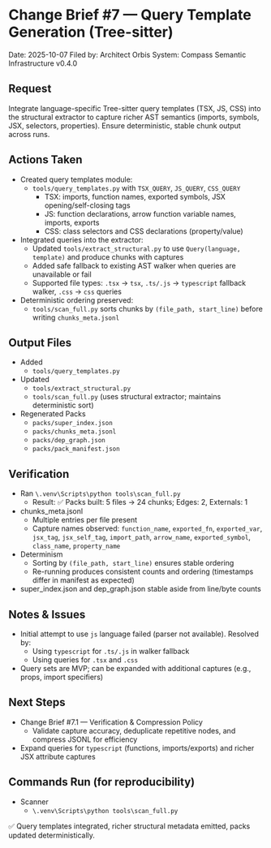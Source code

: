 # Change Brief #7 — Query Template Generation (Tree-sitter)

Date: 2025-10-07
Filed by: Architect Orbis
System: Compass Semantic Infrastructure v0.4.0

## Request
Integrate language-specific Tree-sitter query templates (TSX, JS, CSS) into the structural extractor to capture richer AST semantics (imports, symbols, JSX, selectors, properties). Ensure deterministic, stable chunk output across runs.

## Actions Taken
- Created query templates module:
  - `tools/query_templates.py` with `TSX_QUERY`, `JS_QUERY`, `CSS_QUERY`
    - TSX: imports, function names, exported symbols, JSX opening/self-closing tags
    - JS: function declarations, arrow function variable names, imports, exports
    - CSS: class selectors and CSS declarations (property/value)
- Integrated queries into the extractor:
  - Updated `tools/extract_structural.py` to use `Query(language, template)` and produce chunks with captures
  - Added safe fallback to existing AST walker when queries are unavailable or fail
  - Supported file types: `.tsx` → `tsx`, `.ts/.js` → `typescript` fallback walker, `.css` → `css` queries
- Deterministic ordering preserved:
  - `tools/scan_full.py` sorts chunks by `(file_path, start_line)` before writing `chunks_meta.jsonl`

## Output Files
- Added
  - `tools/query_templates.py`
- Updated
  - `tools/extract_structural.py`
  - `tools/scan_full.py` (uses structural extractor; maintains deterministic sort)
- Regenerated Packs
  - `packs/super_index.json`
  - `packs/chunks_meta.jsonl`
  - `packs/dep_graph.json`
  - `packs/pack_manifest.json`

## Verification
- Ran `\.venv\Scripts\python tools\scan_full.py`
  - Result: ✅ Packs built: 5 files → 24 chunks; Edges: 2, Externals: 1
- chunks_meta.jsonl
  - Multiple entries per file present
  - Capture names observed: `function_name`, `exported_fn`, `exported_var`, `jsx_tag`, `jsx_self_tag`, `import_path`, `arrow_name`, `exported_symbol`, `class_name`, `property_name`
- Determinism
  - Sorting by `(file_path, start_line)` ensures stable ordering
  - Re-running produces consistent counts and ordering (timestamps differ in manifest as expected)
- super_index.json and dep_graph.json stable aside from line/byte counts

## Notes & Issues
- Initial attempt to use `js` language failed (parser not available). Resolved by:
  - Using `typescript` for `.ts/.js` in walker fallback
  - Using queries for `.tsx` and `.css`
- Query sets are MVP; can be expanded with additional captures (e.g., props, import specifiers)

## Next Steps
- Change Brief #7.1 — Verification & Compression Policy
  - Validate capture accuracy, deduplicate repetitive nodes, and compress JSONL for efficiency
- Expand queries for `typescript` (functions, imports/exports) and richer JSX attribute captures

## Commands Run (for reproducibility)
- Scanner
  - `\.venv\Scripts\python tools\scan_full.py`

✅ Query templates integrated, richer structural metadata emitted, packs updated deterministically.